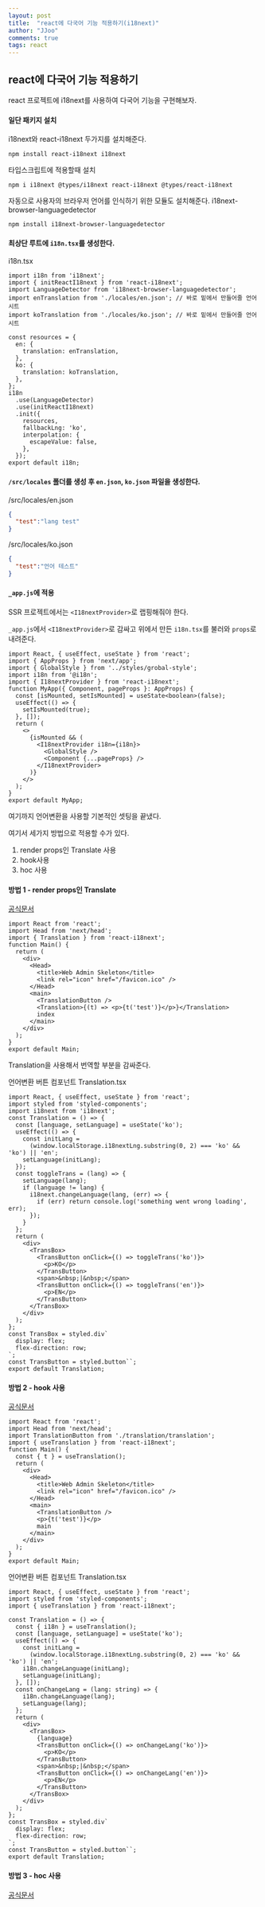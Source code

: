 ```yaml
---
layout: post
title:  "react에 다국어 기능 적용하기(i18next)"
author: "JJoo"
comments: true
tags: react
---
```



## react에 다국어 기능 적용하기

react 프로젝트에 i18next를 사용하여 다국어 기능을 구현해보자.

#### 일단 패키지 설치 

i18next와 react-i18next 두가지를 설치해준다. 

```npm install react-i18next i18next```

타입스크립트에 적용할때 설치

```npm i i18next @types/i18next react-i18next @types/react-i18next```

자동으로 사용자의 브라우저 언어를 인식하기 위한 모듈도 설치해준다. i18next-browser-languagedetector

```npm install i18next-browser-languagedetector```


#### 최상단 루트에 ```i18n.tsx```를 생성한다. 


i18n.tsx

```react 
import i18n from 'i18next';
import { initReactI18next } from 'react-i18next';
import LanguageDetector from 'i18next-browser-languagedetector';
import enTranslation from './locales/en.json'; // 바로 밑에서 만들어줄 언어시트
import koTranslation from './locales/ko.json'; // 바로 밑에서 만들어줄 언어시트

const resources = {
  en: {
    translation: enTranslation,
  },
  ko: {
    translation: koTranslation,
  },
};
i18n
  .use(LanguageDetector)
  .use(initReactI18next)
  .init({
    resources,
    fallbackLng: 'ko',
    interpolation: {
      escapeValue: false,
    },
  });
export default i18n;
```

#### ```/src/locales``` 폴더를 생성 후 ```en.json```, ```ko.json``` 파일을 생성한다. 

/src/locales/en.json

```json
{
  "test":"lang test"
}
```

/src/locales/ko.json

```json
{
  "test":"언어 테스트"
}
```


#### ```_app.js```에 적용 
SSR 프로젝트에서는 ```<I18nextProvider>```로 랩핑해줘야 한다. 

```_app.js```에서 ```<I18nextProvider>```로 감싸고 위에서 만든 ```i18n.tsx```를 불러와 ```props```로 내려준다. 


```react 
import React, { useEffect, useState } from 'react';
import { AppProps } from 'next/app';
import { GlobalStyle } from '../styles/grobal-style';
import i18n from '@i18n';
import { I18nextProvider } from 'react-i18next';
function MyApp({ Component, pageProps }: AppProps) {
  const [isMounted, setIsMounted] = useState<boolean>(false);
  useEffect(() => {
    setIsMounted(true);
  }, []);
  return (
    <>
      {isMounted && (
        <I18nextProvider i18n={i18n}>
          <GlobalStyle />
          <Component {...pageProps} />
        </I18nextProvider>
      )}
    </>
  );
}
export default MyApp;
```

여기까지 언어변환을 사용할 기본적인 셋팅을 끝냈다. 

여기서 세가지 방법으로 적용할 수가 있다. 

1. render props인 Translate 사용 
2. hook사용 
3. hoc 사용

#### 방법 1 - render props인 Translate

[공식문서](https://react.i18next.com/latest/translation-render-prop)

```react 
import React from 'react';
import Head from 'next/head';
import { Translation } from 'react-i18next';
function Main() {
  return (
    <div>
      <Head>
        <title>Web Admin Skeleton</title>
        <link rel="icon" href="/favicon.ico" />
      </Head>
      <main>
        <TranslationButton />
        <Translation>{(t) => <p>{t('test')}</p>}</Translation>
        index
      </main>
    </div>
  );
}
export default Main;
```

Translation을 사용해서 번역할 부분을 감싸준다. 

언어변환 버튼 컴포넌트 Translation.tsx

```react
import React, { useEffect, useState } from 'react';
import styled from 'styled-components';
import i18next from 'i18next';
const Translation = () => {
  const [language, setLanguage] = useState('ko');
  useEffect(() => {
    const initLang =
      (window.localStorage.i18nextLng.substring(0, 2) === 'ko' && 'ko') || 'en';
    setLanguage(initLang);
  });
  const toggleTrans = (lang) => {
    setLanguage(lang);
    if (language != lang) {
      i18next.changeLanguage(lang, (err) => {
        if (err) return console.log('something went wrong loading', err);
      });
    }
  };
  return (
    <div>
      <TransBox>
        <TransButton onClick={() => toggleTrans('ko')}>
          <p>KO</p>
        </TransButton>
        <span>&nbsp;|&nbsp;</span>
        <TransButton onClick={() => toggleTrans('en')}>
          <p>EN</p>
        </TransButton>
      </TransBox>
    </div>
  );
};
const TransBox = styled.div`
  display: flex;
  flex-direction: row;
`;
const TransButton = styled.button``;
export default Translation;
```


#### 방법 2 - hook 사용 

[공식문서](https://react.i18next.com/latest/usetranslation-hook)

```react 
import React from 'react';
import Head from 'next/head';
import TranslationButton from './translation/translation';
import { useTranslation } from 'react-i18next';
function Main() {
  const { t } = useTranslation();
  return (
    <div>
      <Head>
        <title>Web Admin Skeleton</title>
        <link rel="icon" href="/favicon.ico" />
      </Head>
      <main>
        <TranslationButton />
        <p>{t('test')}</p>
        main
      </main>
    </div>
  );
}
export default Main;
```


언어변환 버튼 컴포넌트 Translation.tsx
```react
import React, { useEffect, useState } from 'react';
import styled from 'styled-components';
import { useTranslation } from 'react-i18next';

const Translation = () => {
  const { i18n } = useTranslation();
  const [language, setLanguage] = useState('ko');
  useEffect(() => {
    const initLang =
      (window.localStorage.i18nextLng.substring(0, 2) === 'ko' && 'ko') || 'en';
    i18n.changeLanguage(initLang);
    setLanguage(initLang);
  }, []);
  const onChangeLang = (lang: string) => {
    i18n.changeLanguage(lang);
    setLanguage(lang);
  };
  return (
    <div>
      <TransBox>
        {language}
        <TransButton onClick={() => onChangeLang('ko')}>
          <p>KO</p>
        </TransButton>
        <span>&nbsp;|&nbsp;</span>
        <TransButton onClick={() => onChangeLang('en')}>
          <p>EN</p>
        </TransButton>
      </TransBox>
    </div>
  );
};
const TransBox = styled.div`
  display: flex;
  flex-direction: row;
`;
const TransButton = styled.button``;
export default Translation;
```


#### 방법 3 - hoc 사용 

[공식문서](https://react.i18next.com/latest/withtranslation-hoc)




